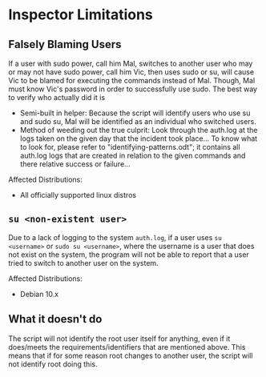 # Inspector Limitations

## Falsely Blaming Users

If a user with sudo power, call him Mal, switches to another user who may or may not have sudo power, call him Vic, then uses sudo or su, will cause Vic to be blamed for executing the commands instead of Mal. Though, Mal must know Vic's password in order to successfully use sudo. The best way to verify who actually did it is

  * Semi-built in helper: Because the script will identify users who use su and sudo su, Mal will be identified as an individual who switched users.
  * Method of weeding out the true culprit: Look through the auth.log at the logs taken on the given day that the incident took place... To know what to look for, please refer to "identifying-patterns.odt"; it contains all auth.log logs that are created in relation to the given commands and there relative success or failure...

Affected Distributions:

* All officially supported linux distros

## `su <non-existent user>`

Due to a lack of logging to the system `auth.log`, if a user uses `su <username>` or `sudo su <username>`, where the username is a user that does not exist on the system, the program will not be able to report that a user tried to switch to another user on the system.

Affected Distributions:

* Debian 10.x

## What it doesn't do

The script will not identify the root user itself for anything, even if it does/meets the requirements/identifiers that are mentioned above. This means that if for some reason root changes to another user, the script will not identify root doing this.

